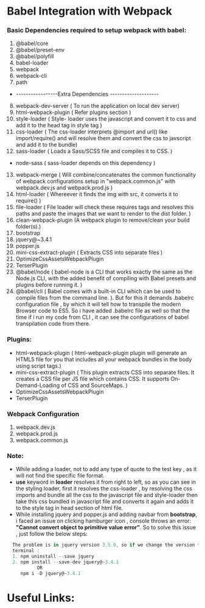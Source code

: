 # Babel Integration with Webpack

### Basic Dependencies required to setup webpack with babel:
1. @babel/core
2. @babel/preset-env
3. @babel/polyfill
4. babel-loader
5. webpack
6. webpack-cli
7. path
* -----------------Extra Dependencies --------------------
8. webpack-dev-server ( To run the application  on local dev server)
9. html-webpack-plugin ( Refer plugins section )  
10. style-loader  ( Style- loader uses the javascript and convert it to css and add it to the head tag in style tag )
11. css-loader ( The css-loader interprets @import and url() like import/require() and will resolve them and convert the css to javscript and add it to the bundle)
12. sass-loader ( Loads a Sass/SCSS file and compiles it to CSS. )
  * node-sass ( sass-loader depends on this dependency )
13. webpack-merge ( Will combine/concatenates the common functionality of webpack configurations setup in                                  "webpack.common.js" with webpack.dev.js and webpack.prod.js )
14. html-loader  ( Whereever it finds the img with src, it converts it to require() )
15. file-loader  ( File loader will check these requires tags and resolves this paths and paste the images that we                     want to render to the dist folder. )
16. clean-webpack-plugin (A webpack plugin to remove/clean your build folder(s).)
17. bootstrap
18. jquery@~3.4.1
19. popper.js
20. mini-css-extract-plugin ( Extracts CSS into separate files )
21. OptimizeCssAssetsWebpackPlugin
22. TerserPlugin
23. @babel/node  ( babel-node is a CLI that works exactly the same as the Node.js CLI, with the added benefit of compiling with Babel presets and plugins before running it. )
24. @babel/cli ( Babel comes with a built-in CLI which can be used to compile files from the command line. ). But for this it demands .babelrc configuration file , by which it will tell how to transpile the modern Browser code to ES5. So i have added .babelrc file as well so that the time if i run my code from CLI , it can see the configurations of babel transpilation code from there.

### Plugins:
* html-webpack-plugin ( html-webpack-plugin plugin will generate an HTML5 file for you that includes all your webpack bundles in the body using script tags.)
* mini-css-extract-plugin ( This plugin extracts CSS into separate files. It creates a CSS file per JS file which                                  contains CSS. It supports On-Demand-Loading of CSS and SourceMaps. )
* OptimizeCssAssetsWebpackPlugin
* TerserPlugin

### Webpack Configuration
 1. webpack.dev.js
 2. webpack.prod.js
 3. webpack.common.js

### Note:
* While adding a loader, not to add any type of quote to the test key , as it will not find the specific file format.
* **use** keyword in **loader** resolves it from right to left, so as you can see in the styling loader, first it resolves the css-loader , by resolving the css imports and bundle all the css to the javascript file and style-loader then take this css bundled in javascript file and converts it again and adds it to the style tag in head section of html file.
* While installing jquery and popper.js and adding navbar from **bootstrap**, i faced an issue on clicking hamburger icon , console throws an error: **"Cannot convert object to primitive value error"**. So to solve this issue , just follow the below steps:
```javascript
  The problem is in jquery version 3.5.0, so if we change the version from 3.5.0 to 3.4.1, it will start working
  terminal :
  1. npm uninstall --save jquery
  2. npm install --save-dev jquery@~3.4.1
           OR
     npm i -D jquery@~3.4.1

```
# Useful Links:

